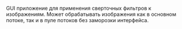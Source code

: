 GUI приложение для применения сверточных фильтров к изображениям. Может обрабатывать изображения как в основном потоке, так и в пуле потоков без заморозки интерфейса.

